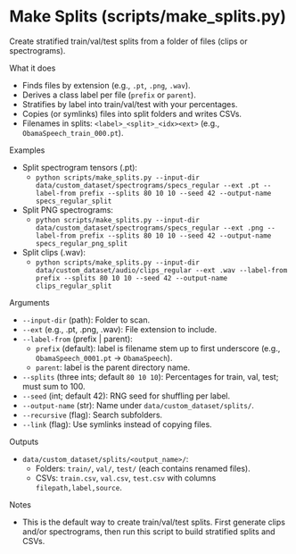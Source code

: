 # Make Splits (scripts/make_splits.py)

Create stratified train/val/test splits from a folder of files (clips or spectrograms).

What it does
- Finds files by extension (e.g., `.pt`, `.png`, `.wav`).
- Derives a class label per file (`prefix` or `parent`).
- Stratifies by label into train/val/test with your percentages.
- Copies (or symlinks) files into split folders and writes CSVs.
- Filenames in splits: `<label>_<split>_<idx><ext>` (e.g., `ObamaSpeech_train_000.pt`).

Examples
- Split spectrogram tensors (.pt):
  - `python scripts/make_splits.py --input-dir data/custom_dataset/spectrograms/specs_regular --ext .pt --label-from prefix --splits 80 10 10 --seed 42 --output-name specs_regular_split`
- Split PNG spectrograms:
  - `python scripts/make_splits.py --input-dir data/custom_dataset/spectrograms/specs_regular --ext .png --label-from prefix --splits 80 10 10 --seed 42 --output-name specs_regular_png_split`
- Split clips (.wav):
  - `python scripts/make_splits.py --input-dir data/custom_dataset/audio/clips_regular --ext .wav --label-from prefix --splits 80 10 10 --seed 42 --output-name clips_regular_split`

Arguments
- `--input-dir` (path): Folder to scan.
- `--ext` (e.g., .pt, .png, .wav): File extension to include.
- `--label-from` (prefix | parent):
  - `prefix` (default): label is filename stem up to first underscore (e.g., `ObamaSpeech_0001.pt` → `ObamaSpeech`).
  - `parent`: label is the parent directory name.
- `--splits` (three ints; default `80 10 10`): Percentages for train, val, test; must sum to 100.
- `--seed` (int; default 42): RNG seed for shuffling per label.
- `--output-name` (str): Name under `data/custom_dataset/splits/`.
- `--recursive` (flag): Search subfolders.
- `--link` (flag): Use symlinks instead of copying files.

Outputs
- `data/custom_dataset/splits/<output_name>/`:
  - Folders: `train/`, `val/`, `test/` (each contains renamed files).
  - CSVs: `train.csv`, `val.csv`, `test.csv` with columns `filepath,label,source`.

Notes
- This is the default way to create train/val/test splits. First generate clips and/or spectrograms, then run this script to build stratified splits and CSVs.
